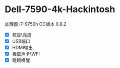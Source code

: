 # Dell-7590-4k-Hackintosh
处理器  i7-9750h
OC版本 0.8.2

- [x] 核显\亮度
- [x] USB端口
- [x] HDMI输出
- [x] 板载声卡\WFI
- [x] 睡眠唤醒
